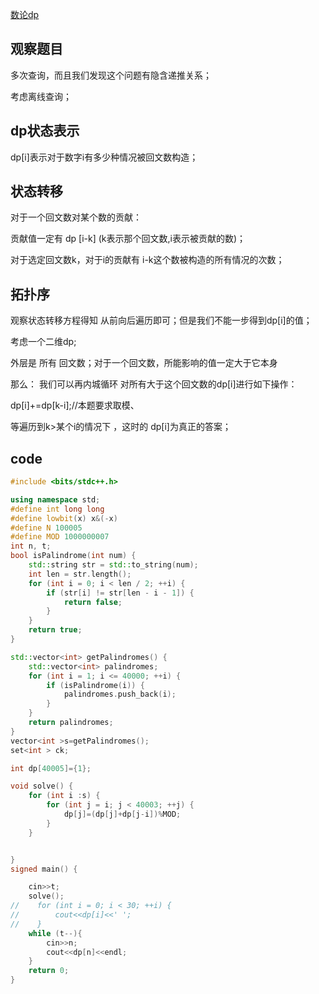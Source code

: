 [数论dp](https://codeforces.com/contest/1673/problem/C)


## 观察题目

多次查询，而且我们发现这个问题有隐含递推关系；

考虑离线查询；

## dp状态表示

dp[i]表示对于数字i有多少种情况被回文数构造；

## 状态转移

对于一个回文数对某个数的贡献：

贡献值一定有 dp [i-k] (k表示那个回文数,i表示被贡献的数)；

对于选定回文数k，对于i的贡献有 i-k这个数被构造的所有情况的次数；

## 拓扑序

观察状态转移方程得知 从前向后遍历即可；但是我们不能一步得到dp[i]的值；

考虑一个二维dp;

外层是 所有 回文数；对于一个回文数，所能影响的值一定大于它本身

那么： 我们可以再内城循环 对所有大于这个回文数的dp[i]进行如下操作：

dp[i]+=dp[k-i];//本题要求取模、

等遍历到k>某个i的情况下 ，这时的 dp[i]为真正的答案；

## code

```cpp
#include <bits/stdc++.h>

using namespace std;
#define int long long
#define lowbit(x) x&(-x)
#define N 100005
#define MOD 1000000007
int n, t;
bool isPalindrome(int num) {
    std::string str = std::to_string(num);
    int len = str.length();
    for (int i = 0; i < len / 2; ++i) {
        if (str[i] != str[len - i - 1]) {
            return false;
        }
    }
    return true;
}

std::vector<int> getPalindromes() {
    std::vector<int> palindromes;
    for (int i = 1; i <= 40000; ++i) {
        if (isPalindrome(i)) {
            palindromes.push_back(i);
        }
    }
    return palindromes;
}
vector<int >s=getPalindromes();
set<int > ck;

int dp[40005]={1};

void solve() {
    for (int i :s) {
        for (int j = i; j < 40003; ++j) {
            dp[j]=(dp[j]+dp[j-i])%MOD;
        }
    }


}
signed main() {

    cin>>t;
    solve();
//    for (int i = 0; i < 30; ++i) {
//        cout<<dp[i]<<' ';
//    }
    while (t--){
        cin>>n;
        cout<<dp[n]<<endl;
    }
    return 0;
}
```